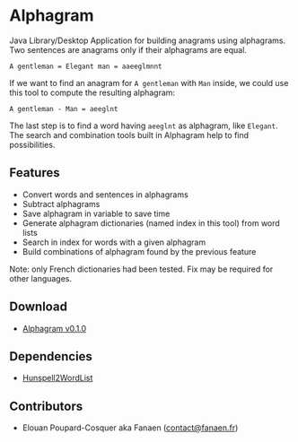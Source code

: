 # Alphagram

Java Library/Desktop Application for building anagrams using alphagrams. Two sentences are anagrams only if their alphagrams are equal.

```
A gentleman = Elegant man = aaeeglmnnt
```

If we want to find an anagram for `A gentleman` with `Man` inside, we could use this tool to compute the resulting alphagram:
```
A gentleman - Man = aeeglnt
```
The last step is to find a word having `aeeglnt` as alphagram, like `Elegant`. The search and combination tools built in Alphagram help to find possibilities.

## Features
- Convert words and sentences in alphagrams
- Subtract alphagrams
- Save alphagram in variable to save time
- Generate alphagram dictionaries (named index in this tool) from word lists
- Search in index for words with a given alphagram
- Build combinations of alphagram found by the previous feature

Note: only French dictionaries had been tested. Fix may be required for other languages.

## Download

- [Alphagram v0.1.0](http://storage.fanaen.fr/Projects/2015.Alphagrams/Alphagram-v0.1.0.zip)

## Dependencies

- [Hunspell2WordList](https://github.com/Fanaen/Hunspell2WordList)

## Contributors

- Elouan Poupard-Cosquer aka Fanaen ([contact@fanaen.fr](mailto:contact@fanaen.fr))

